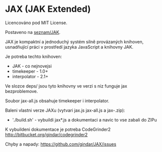 JAX (JAK Extended)
===

Licencováno pod MIT License.

Postaveno na [seznam/JAK](https://github.com/seznam/JAK).

JAX je kompaktní a jednoduchý systém silně provázaných knihoven, usnadňující práci v prostředí jazyka JavaScript a knihovny JAK.


Je potreba techto knihoven: 
 - JAK - co nejnovejsi
 - timekeeper - 1.0+
 - interpolator - 2.1+


Ve slozce deps/ jsou tyto knihovny ve verzi s niz funguje jax bezproblemove.

Soubor jax-all.js obsahuje timekeeper i interpolator.

Baleni vlastni verze JAXu (vytvari jax.js jax-all.js a jax-<verze>.zip):
 - './build.sh' - vybuildi jax*.js a dokumentaci a navic to vse zabali do ZIPu
 
K vybuildeni dokumentace je potreba CodeGrinder2 http://bitbucket.org/gindar/codegrinder2
  
Chyby a napady: https://github.com/gindar/JAX/issues

